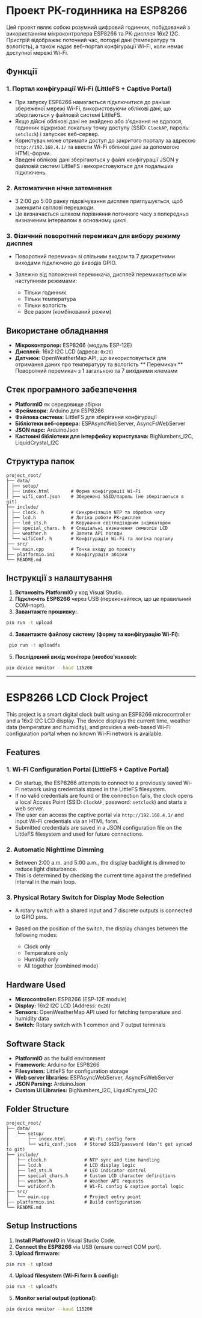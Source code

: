 # Проект РК-годинника на ESP8266

Цей проект являє собою розумний цифровий годинник, побудований з використанням мікроконтролера ESP8266 та РК-дисплея 16x2 I2C. Пристрій відображає поточний час, погодні дані (температуру та вологість), а також надає веб-портал конфігурації Wi-Fi, коли немає доступної мережі Wi-Fi.

## Функції

### 1. Портал конфігурації Wi-Fi (LittleFS + Captive Portal)

* При запуску ESP8266 намагається підключитися до раніше збереженої мережі Wi-Fi, використовуючи облікові дані, що зберігаються у файловій системі LittleFS.
* Якщо дійсні облікові дані не знайдено або з'єднання не вдалося, годинник відкриває локальну точку доступу (SSID: `ClockAP`, пароль: `setclock`) і запускає веб-сервер.
* Користувач може отримати доступ до закритого порталу за адресою `http://192.168.4.1/` та ввести Wi-Fi облікові дані за допомогою HTML-форми.
* Введені облікові дані зберігаються у файлі конфігурації JSON у файловій системі LittleFS і використовуються для подальших підключень.

### 2. Автоматичне нічне затемнення

* З 2:00 до 5:00 ранку підсвічування дисплея приглушується, щоб зменшити світлові перешкоди.
* Це визначається шляхом порівняння поточного часу з попередньо визначеним інтервалом в основному циклі.

### 3. Фізичний поворотний перемикач для вибору режиму дисплея

* Поворотний перемикач зі спільним входом та 7 дискретними виходами підключено до виводів GPIO.
* Залежно від положення перемикача, дисплей перемикається між наступними режимами:

  * Тільки годинник.
  * Тільки температура
  * Тільки вологість
  * Все разом (комбінований режим)

## Використане обладнання

* **Мікроконтролер:** ESP8266 (модуль ESP-12E)
* **Дисплей:** 16x2 I2C LCD (адреса: `0x26`)
* **Датчики:** OpenWeatherMap API, що використовується для отримання даних про температуру та вологість
** Перемикач:** Поворотний перемикач з 1 загальною та 7 вихідними клемами

## Стек програмного забезпечення

* **PlatformIO** як середовище збірки
* **Фреймворк:** Arduino для ESP8266
* **Файлова система:** LittleFS для зберігання конфігурації
* **Бібліотеки веб-сервера:**
ESPAsyncWebServer,
AsyncFsWebServer
* **JSON парс:** ArduinoJson
* **Кастомні бібліотеки для інтерфейсу користувача:** BigNumbers_I2C, LiquidCrystal_I2C

## Структура папок
```
project_root/
├── data/
│ ├── setup/
│ ├── index.html        # Форма конфігурації Wi-Fi
│ ├── wifi_conf.json    # Збережені SSID/пароль (не зберігаються в git)
├── include/
│ ├── clock. h          # Синхронізація NTP та обробка часу
│ ├── lcd.h             # Логіка роботи РК-дисплея
│ ├── led_sts.h         # Керування світлодіодним індикатором
│ ├── special_chars. h  # Спеціальні визначення символів LCD
│ ├── weather.h         # Запити API погоди
│ └── wifiConf. h       # Конфігурація Wi-Fi та логіка порталу
├── src/
│ └── main.cpp          # Точка входу до проекту
├── platformio.ini      # Конфігурація збірки
└── README.md
```

## Інструкції з налаштування

1. **Встановіть PlatformIO** у код Visual Studio.
2. **Підключіть ESP8266** через USB (переконайтеся, що це правильний COM-порт).
3. **Завантажте прошивку:**.
 ```sh
 pio run -t upload
 ```
4. **Завантажте файлову систему (форму та конфігурацію Wi-Fi):**
```sh
 pio run -t uploadfs
 ```
5. **Послідовний вихід монітора (необов'язково):**
```sh
pio device monitor --baud 115200
```

----------------------------------------------------------

# ESP8266 LCD Clock Project

This project is a smart digital clock built using an ESP8266 microcontroller and a 16x2 I2C LCD display. The device displays the current time, weather data (temperature and humidity), and provides a web-based Wi-Fi configuration portal when no known Wi-Fi network is available.

## Features

### 1. Wi-Fi Configuration Portal (LittleFS + Captive Portal)

* On startup, the ESP8266 attempts to connect to a previously saved Wi-Fi network using credentials stored in the LittleFS filesystem.
* If no valid credentials are found or the connection fails, the clock opens a local Access Point (SSID: `ClockAP`, password: `setclock`) and starts a web server.
* The user can access the captive portal via `http://192.168.4.1/` and input Wi-Fi credentials via an HTML form.
* Submitted credentials are saved in a JSON configuration file on the LittleFS filesystem and used for future connections.

### 2. Automatic Nighttime Dimming

* Between 2:00 a.m. and 5:00 a.m., the display backlight is dimmed to reduce light disturbance.
* This is determined by checking the current time against the predefined interval in the main loop.

### 3. Physical Rotary Switch for Display Mode Selection

* A rotary switch with a shared input and 7 discrete outputs is connected to GPIO pins.
* Based on the position of the switch, the display changes between the following modes:

  * Clock only
  * Temperature only
  * Humidity only
  * All together (combined mode)

## Hardware Used

* **Microcontroller:** ESP8266 (ESP-12E module)
* **Display:** 16x2 I2C LCD (Address: `0x26`)
* **Sensors:** OpenWeatherMap API used for fetching temperature and humidity data
* **Switch:** Rotary switch with 1 common and 7 output terminals

## Software Stack

* **PlatformIO** as the build environment
* **Framework:** Arduino for ESP8266
* **Filesystem:** LittleFS for configuration storage
* **Web server libraries:**
ESPAsyncWebServer,
AsyncFsWebServer
* **JSON Parsing:** ArduinoJson
* **Custom UI Libraries:** BigNumbers_I2C, LiquidCrystal_I2C

## Folder Structure
```
project_root/
├── data/
│   └── setup/
│       ├── index.html       # Wi-Fi config form
│       └── wifi_conf.json   # Stored SSID/password (don't get synced to git)
├── include/
│   ├── clock.h              # NTP sync and time handling
│   ├── lcd.h                # LCD display logic
│   ├── led_sts.h            # LED indicator control
│   ├── special_chars.h      # Custom LCD character definitions
│   ├── weather.h            # Weather API requests
│   └── wifiConf.h           # Wi-Fi config & captive portal logic
├── src/
│   └── main.cpp             # Project entry point
├── platformio.ini           # Build configuration
└── README.md
```

## Setup Instructions

1. **Install PlatformIO** in Visual Studio Code.
2. **Connect the ESP8266** via USB (ensure correct COM port).
3. **Upload firmware:**

```sh
pio run -t upload
```
4. **Upload filesystem (Wi-Fi form & config):**

```sh
pio run -t uploadfs
```
5. **Monitor serial output (optional):**
```sh
pio device monitor --baud 115200
```

